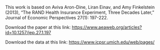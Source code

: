 This work is based on Aviva Aron-Dine, Liran Einav, and Amy Finkelstein (2013), “The RAND Health Insurance Experiment, Three Decades Later,” Journal of Economic Perspectives 27(1): 197-222.

Download the paper at this link:
https://www.aeaweb.org/articles?id=10.1257/jep.27.1.197

Download the data at this link:
https://www.icpsr.umich.edu/web/pages/
